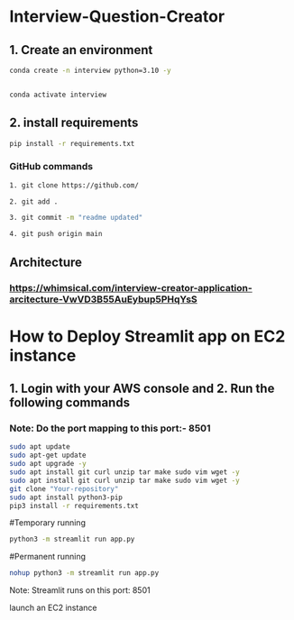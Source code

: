 # Interview-Question-Creator

## 1. Create an environment
```bash
conda create -n interview python=3.10 -y


conda activate interview
```
## 2. install requirements
```bash
pip install -r requirements.txt
```

### GitHub commands

```bash
1. git clone https://github.com/

2. git add .

3. git commit -m "readme updated"

4. git push origin main
```

## Architecture
### https://whimsical.com/interview-creator-application-arcitecture-VwVD3B55AuEybup5PHqYsS


# How to Deploy Streamlit app on EC2 instance

## 1. Login with your AWS console and 2. Run the following commands
### Note: Do the port mapping to this port:- 8501


```bash
sudo apt update
sudo apt-get update
sudo apt upgrade -y
sudo apt install git curl unzip tar make sudo vim wget -y
sudo apt install git curl unzip tar make sudo vim wget -y
git clone "Your-repository"
sudo apt install python3-pip
pip3 install -r requirements.txt
```

#Temporary running

```bash
python3 -m streamlit run app.py
```

#Permanent running

```bash
nohup python3 -m streamlit run app.py
```

Note: Streamlit runs on this port: 8501

launch an EC2 instance


